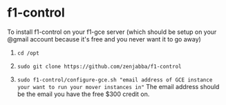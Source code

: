 # f1-control

To install f1-control on your f1-gce server (which should be setup on your @gmail account because it's free and you never want it to go away)

1. `cd /opt`

2. `sudo git clone https://github.com/zenjabba/f1-control`

3. `sudo f1-control/configure-gce.sh "email address of GCE instance your want to run your mover instances in"`
    The email address should be the email you have the free $300 credit on.
